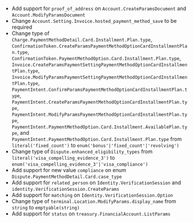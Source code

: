 * Add support for `proof_of_address` on `Account.CreateParamsDocument` and `Account.ModifyParamsDocument`
* Change `Account.Setting.Invoice.hosted_payment_method_save` to be required
* Change type of `Charge.PaymentMethodDetail.Card.Installment.Plan.type`, `ConfirmationToken.CreateParamsPaymentMethodOptionCardInstallmentPlan.type`, `ConfirmationToken.PaymentMethodOption.Card.Installment.Plan.type`, `Invoice.CreateParamsPaymentSettingPaymentMethodOptionCardInstallmentPlan.type`, `Invoice.ModifyParamsPaymentSettingPaymentMethodOptionCardInstallmentPlan.type`, `PaymentIntent.ConfirmParamsPaymentMethodOptionCardInstallmentPlan.type`, `PaymentIntent.CreateParamsPaymentMethodOptionCardInstallmentPlan.type`, `PaymentIntent.ModifyParamsPaymentMethodOptionCardInstallmentPlan.type`, `PaymentIntent.PaymentMethodOption.Card.Installment.AvailablePlan.type`, and `PaymentIntent.PaymentMethodOption.Card.Installment.Plan.type` from `literal('fixed_count')` to `enum('bonus'|'fixed_count'|'revolving')`
* Change type of `Dispute.enhanced_eligibility_types` from `literal('visa_compelling_evidence_3')` to `enum('visa_compelling_evidence_3'|'visa_compliance')`
* Add support for new value `compliance` on enum `Dispute.PaymentMethodDetail.Card.case_type`
* Add support for `related_person` on `Identity.VerificationSession` and `identity.VerificationSession.CreateParams`
* Add support for `matching` on `Identity.VerificationSession.Option`
* Change type of `terminal.Location.ModifyParams.display_name` from `string` to `emptyable(string)`
* Add support for `status` on `treasury.FinancialAccount.ListParams`